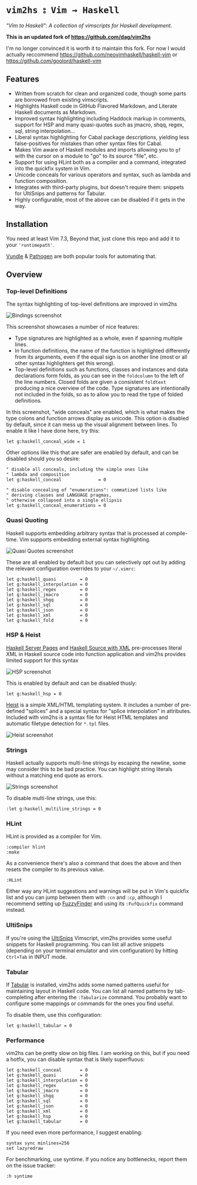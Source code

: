 

`vim2hs ⦂ Vim → Haskell`
========================

*"Vim to Haskell": A collection of vimscripts for Haskell development.*

**This is an updated fork of https://github.com/dag/vim2hs**

I'm no longer convinced it is worth it to maintain this fork. For now I would actually reccommend https://github.com/neovimhaskell/haskell-vim or https://github.com/goolord/haskell-vim

Features
--------

* Written from scratch for clean and organized code, though some parts are
  borrowed from existing vimscripts.
* Highlights Haskell code in GitHub Flavored Markdown, and Literate Haskell
  documents as Markdown.
* Improved syntax highlighting including Haddock markup in comments,
  support for HSP and many quasi-quotes such as jmacro, shqq, regex, sql,
  string interpolation...
* Liberal syntax highlighting for Cabal package descriptions, yielding less
  false-positives for mistakes than other syntax files for Cabal.
* Makes Vim aware of Haskell modules and imports allowing you to `gf` with
  the cursor on a module to "go" to its source "file", etc.
* Support for using HLint both as a compiler and a command, integrated into
  the quickfix system in Vim.
* Unicode conceals for various operators and syntax, such as lambda and
  function composition.
* Integrates with third-party plugins, but doesn't require them:
  snippets for UltiSnips and patterns for Tabular.
* Highly configurable, most of the above can be disabled if it gets in the
  way.

Installation
------------

You need at least Vim 7.3, Beyond that, just clone this repo and add it to 
your `'runtimepath'`.

[Vundle](https://github.com/gmarik/vundle) & [Pathogen](https://github.com/tpope/vim-pathogen) are both popular tools for automating that.

Overview
--------

### Top-level Definitions

The syntax highlighting of top-level definitions are improved in vim2hs

![Bindings screenshot](https://github.com/dag/vim2hs/raw/master/screenshots/bindings.png)

This screenshot showcases a number of nice features:

* Type signatures are highlighted as a whole, even if spanning multiple
  lines.
* In function definitions, the name of the function is highlighted
  differently from its arguments, even if the equal sign is on another line
  (most or all other syntax highlighters get this wrong).
* Top-level definitions such as functions, classes and instances and data
  declarations form folds, as you can see in the `foldcolumn` to the left
  of the line numbers.  Closed folds are given a consistent `foldtext`
  producing a nice overview of the code.  Type signatures are intentionally
  not included in the folds, so as to allow you to read the type of folded
  definitions.

In this screenshot, "wide conceals" are enabled, which is what makes the
type colons and function arrows display as unicode.  This option is
disabled by default, since it can mess up the visual alignment between
lines.  To enable it like I have done here, try this:

```vim
let g:haskell_conceal_wide = 1
```

Other options like this that are safer are enabled by default, and can be
disabled should you so desire:

```vim
" disable all conceals, including the simple ones like
" lambda and composition
let g:haskell_conceal              = 0

" disable concealing of "enumerations": commatized lists like
" deriving clauses and LANGUAGE pragmas,
" otherwise collapsed into a single ellipsis
let g:haskell_conceal_enumerations = 0
```

### Quasi Quoting

Haskell supports embedding arbitrary syntax that is processed at
compile-time.  Vim supports embedding external syntax highlighting.

![Quasi Quotes screenshot](https://github.com/dag/vim2hs/raw/master/screenshots/quasi.png)

These are all enabled by default but you can selectively opt out by adding
the relevant configuration overrides to your `~/.vimrc`:

```vim
let g:haskell_quasi         = 0
let g:haskell_interpolation = 0
let g:haskell_regex         = 0
let g:haskell_jmacro        = 0
let g:haskell_shqq          = 0
let g:haskell_sql           = 0
let g:haskell_json          = 0
let g:haskell_xml           = 0
let g:haskell_fold          = 0
```

### HSP & Heist

[Haskell Server Pages](http://hackage.haskell.org/package/hsp) and
[Haskell Source with XML](http://hackage.haskell.org/package/hsx)
pre-processes literal XML in Haskell source code into function application
and vim2hs provides limited support for this syntax

![HSP screenshot](https://github.com/dag/vim2hs/raw/master/screenshots/hsp.png)

This is enabled by default and can be disabled thusly:

```vim
let g:haskell_hsp = 0
```

[Heist](http://hackage.haskell.org/package/heist) is a simple XML/HTML
templating system.  It includes a number
of pre-defined "splices" and a special syntax for "splice interpolation" in
attributes.  Included with vim2hs is a syntax file for Heist HTML templates
and automatic filetype detection for `*.tpl` files.

![Heist screenshot](https://github.com/dag/vim2hs/raw/master/screenshots/heist.png)

### Strings

Haskell actually supports multi-line strings by escaping the newline, 
some may consider this to be bad practice.
You can highlight string literals without a matching end quote as errors.

![Strings screenshot](https://github.com/dag/vim2hs/raw/master/screenshots/strings.png)

To disable multi-line strings, use this:

```vim
:let g:haskell_multiline_strings = 0
```

### HLint

HLint is provided as a compiler for Vim.

```vim
:compiler hlint
:make
```

As a convenience there's also a command that does the above and then resets
the compiler to its previous value.

```vim
:HLint
```

Either way any HLint suggestions and warnings will be put in Vim's quickfix
list and you can jump between them with `:cn` and `:cp`, although I
recommend setting up
[FuzzyFinder](https://github.com/vim-scripts/FuzzyFinder) and using its
`:FufQuickfix` command instead.

### UltiSnips

If you're using the 
[UltiSnips](https://github.com/sirver/ultisnips) Vimscript, vim2hs provides
some useful snippets for Haskell programming.  You can list all active
snippets (depending on your terminal emulator and vim configuration)
 by hitting `Ctrl+Tab` in INPUT mode.

### Tabular

If [Tabular](https://github.com/godlygeek/tabular) is installed, vim2hs
adds some named patterns useful for maintaining layout in Haskell code.
You can list all named patterns by tab-completing after entering the
`:Tabularize` command.  You probably want to configure some mappings or
commands for the ones you find useful.

To disable them, use this configuration:

```vim
let g:haskell_tabular = 0
```

### Performance

vim2hs can be pretty slow on big files. I am working on this, but if you
need a hotfix, you can disable syntax that is likely superfluous:

```vim
let g:haskell_conceal       = 0
let g:haskell_quasi         = 0
let g:haskell_interpolation = 0
let g:haskell_regex         = 0
let g:haskell_jmacro        = 0
let g:haskell_shqq          = 0
let g:haskell_sql           = 0
let g:haskell_json          = 0
let g:haskell_xml           = 0
let g:haskell_hsp           = 0
let g:haskell_tabular       = 0
```

If you need even more performance, I suggest enabling:
```vim
syntax sync minlines=256
set lazyredraw
```

For benchmarking, use syntime. If you notice any bottlenecks, report them on the issue tracker:
```vim
:h syntime
```

